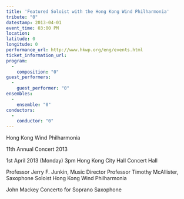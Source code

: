 ```yaml
---
title: 'Featured Soloist with the Hong Kong Wind Philharmonia'
tribute: "0"
datestamp: 2013-04-01
event_time: 03:00 PM
location: 
latitude: 0
longitude: 0
performance_url: http://www.hkwp.org/eng/events.html
ticket_information_url: 
program: 
  -
    composition: "0"
guest_performers: 
  -
    guest_performer: "0"
ensembles: 
  -
    ensemble: "0"
conductors: 
  -
    conductor: "0"
---
```

Hong Kong Wind Philharmonia

11th Annual Concert 2013

1st April 2013 (Monday) 3pm
Hong Kong City Hall Concert Hall

Professor Jerry F. Junkin, Music Director
Professor Timothy McAllister, Saxophone Soloist
Hong Kong Wind Philharmonia

John Mackey Concerto for Soprano Saxophone